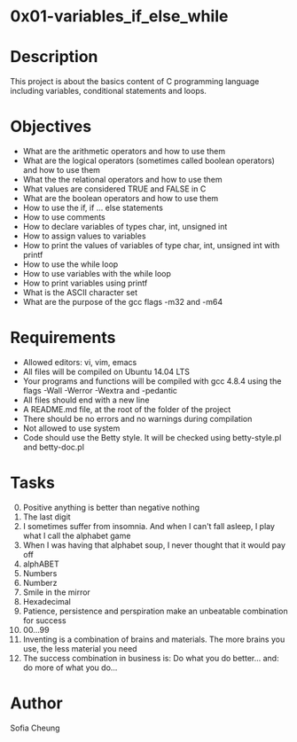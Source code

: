 # 0x01-variables_if_else_while
# Description
This project is about the basics content of C programming language including variables, conditional statements and loops.
# Objectives
- What are the arithmetic operators and how to use them
- What are the logical operators (sometimes called boolean operators) and how to use them
- What the the relational operators and how to use them
- What values are considered TRUE and FALSE in C
- What are the boolean operators and how to use them
- How to use the if, if ... else statements
- How to use comments
- How to declare variables of types char, int, unsigned int
- How to assign values to variables
- How to print the values of variables of type char, int, unsigned int with printf
- How to use the while loop
- How to use variables with the while loop
- How to print variables using printf
- What is the ASCII character set
- What are the purpose of the gcc flags -m32 and -m64
# Requirements
- Allowed editors: vi, vim, emacs
- All files will be compiled on Ubuntu 14.04 LTS
- Your programs and functions will be compiled with gcc 4.8.4 using the flags -Wall -Werror -Wextra and -pedantic
- All files should end with a new line
- A README.md file, at the root of the folder of the project
- There should be no errors and no warnings during compilation
- Not allowed to use system
- Code should use the Betty style. It will be checked using betty-style.pl and betty-doc.pl
# Tasks
  0. Positive anything is better than negative nothing
  1. The last digit 
  2. I sometimes suffer from insomnia. And when I can't fall asleep, I play what I call the alphabet game 
  3. When I was having that alphabet soup, I never thought that it would pay off 
  4. alphABET
  5. Numbers 
  6. Numberz 
  7. Smile in the mirror 
  8. Hexadecimal 
  9. Patience, persistence and perspiration make an unbeatable combination for success
  10. 00...99
  11. Inventing is a combination of brains and materials. The more brains you use, the less material you need 
  12. The success combination in business is: Do what you do better... and: do more of what you do... 
# Author
Sofia Cheung
